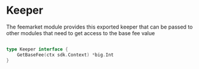 <!--
order: 3
-->

# Keeper

The feemarket module provides this exported keeper that can be passed to other modules that need to get access to the base fee value

```go

type Keeper interface {
    GetBaseFee(ctx sdk.Context) *big.Int
}

```